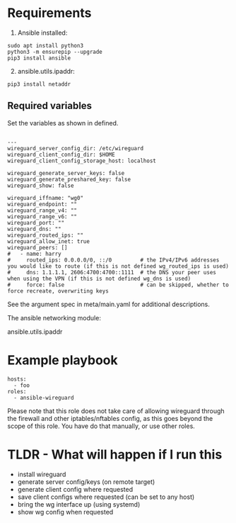 # Requirements

1. Ansible installed:

```
sudo apt install python3
python3 -m ensurepip --upgrade
pip3 install ansible
```

2. ansible.utils.ipaddr:

```
pip3 install netaddr
```

## Required variables

Set the variables as shown in defined.

```

---
wireguard_server_config_dir: /etc/wireguard
wireguard_client_config_dir: $HOME
wireguard_client_config_storage_host: localhost

wireguard_generate_server_keys: false
wireguard_generate_preshared_key: false
wireguard_show: false

wireguard_iffname: "wg0"
wireguard_endpoint: ""
wireguard_range_v4: ""
wireguard_range_v6: ""
wireguard_port: ""
wireguard_dns: ""
wireguard_routed_ips: ""
wireguard_allow_inet: true
wireguard_peers: []
#   - name: harry
#     routed_ips: 0.0.0.0/0, ::/0         # the IPv4/IPv6 addresses you would like to route (if this is not defined wg_routed_ips is used)
#     dns: 1.1.1.1, 2606:4700:4700::1111  # the DNS your peer uses when using the VPN (if this is not defined wg_dns is used)
#     force: false                        # can be skipped, whether to force recreate, overwriting keys

```

See the argument spec in meta/main.yaml for additional descriptions.

The ansible networking module:

ansible.utils.ipaddr

# Example playbook

```
hosts:
  - foo
roles:
  - ansible-wireguard

```

Please note that this role does not take care of allowing wireguard through the firewall and other iptables/nftables config, as this goes beyond the scope of this role. You have do that manually, or use other roles.

# TLDR - What will happen if I run this

- install wireguard
- generate server config/keys (on remote target)
- generate client config where requested
- save client configs where requested (can be set to any host)
- bring the wg interface up (using systemd)
- show wg config when requested
